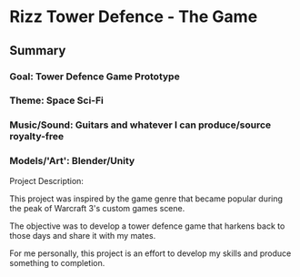 # Rizz Tower Defence - The Game

## Summary
### Goal: Tower Defence Game Prototype
### Theme: Space Sci-Fi
### Music/Sound: Guitars and whatever I can produce/source royalty-free
### Models/'Art': Blender/Unity

Project Description:

This project was inspired by the game genre that became popular during the peak of Warcraft 3's custom games scene.

The objective was to develop a tower defence game that harkens back to those days and share it with my mates.

For me personally, this project is an effort to develop my skills and produce something to completion.
